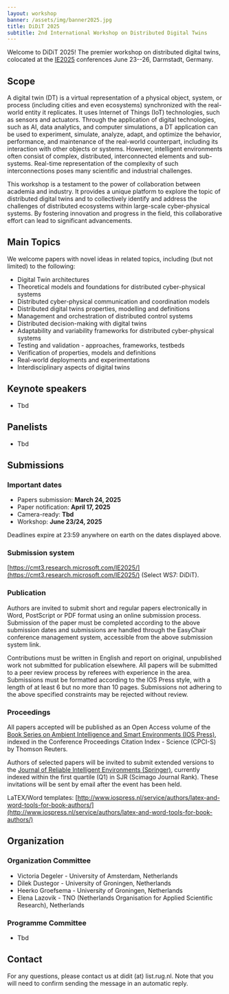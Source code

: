```yaml
---
layout: workshop
banner: /assets/img/banner2025.jpg
title: DiDiT 2025
subtitle: 2nd International Workshop on Distributed Digital Twins
---
```

Welcome to DiDiT 2025! The premier workshop on distributed digital twins, colocated at the [IE2025](https://www.ie2025.fraunhofer.de/) conferences June 23--26, Darmstadt, Germany.

## Scope

A digital twin (DT) is a virtual representation of a physical object, system, or process (including cities and even ecosystems) synchronized with the real-world entity it replicates. 
It uses Internet of Things (IoT) technologies, such as sensors and actuators. 
Through the application of digital technologies, such as AI, data analytics, and computer simulations, a DT application can be used to experiment, simulate, analyze, adapt, and optimize the behavior, performance, and maintenance of the real-world counterpart, including its interaction with other objects or systems. 
However, intelligent environments often consist of complex, distributed, interconnected elements and sub-systems. 
Real-time representation of the complexity of such interconnections poses many scientific and industrial challenges.

This workshop is a testament to the power of collaboration between academia and industry. 
It provides a unique platform to explore the topic of distributed digital twins and to collectively identify and address the challenges of distributed ecosystems within large-scale cyber-physical systems. 
By fostering innovation and progress in the field, this collaborative effort can lead to significant advancements.

## Main Topics
We welcome papers with novel ideas in related topics, including (but not limited) to the following:
* Digital Twin architectures
* Theoretical models and foundations for distributed cyber-physical systems
* Distributed cyber-physical communication and coordination models
* Distributed digital twins properties, modelling and definitions
* Management and orchestration of distributed control systems
* Distributed decision-making with digital twins
* Adaptability and variability frameworks for distributed cyber-physical systems
* Testing and validation - approaches, frameworks, testbeds
* Verification of properties, models and definitions
* Real-world deployments and experimentations
* Interdisciplinary aspects of digital twins

## Keynote speakers
* Tbd

## Panelists
* Tbd

<!--
## Accepted papers

Go to the [list of accepted papers](papers.markdown).

## Programme

Go to the [programme](programme.markdown).
-->

## Submissions

### Important dates
* Papers submission: **March 24, 2025**
* Paper notification: **April 17, 2025**
* Camera-ready: **Tbd**
* Workshop: **June 23/24, 2025**

Deadlines expire at 23:59 anywhere on earth on the dates displayed above.

### Submission system
[https://cmt3.research.microsoft.com/IE2025/](https://cmt3.research.microsoft.com/IE2025/) (Select WS7: DiDiT).

### Publication
Authors are invited to submit short and regular papers electronically in Word, PostScript or PDF format using an online submission process. Submission of the paper must be completed according to the above submission dates and submissions are handled through the EasyChair conference management system, accessible from the above submission system link.

Contributions must be written in English and report on original, unpublished work not submitted for publication elsewhere. All papers will be submitted to a peer review process by referees with experience in the area. Submissions must be formatted according to the IOS Press style, with a length of at least 6 but no more than 10 pages.
Submissions not adhering to the above specified constraints may be rejected without review.

### Proceedings
All papers accepted will be published as an Open Access volume of the [Book Series on Ambient Intelligence and Smart Environments (IOS Press)](https://www.iospress.com/catalog/book-series/ambient-intelligence-and-smart-environments), indexed in the Conference Proceedings Citation Index - Science (CPCI-S) by Thomson Reuters.

Authors of selected papers will be invited to submit extended versions to the [Journal of Reliable Intelligent Environments (Springer)](https://www.iospress.com/catalog/journals/journal-of-smart-cities-and-society), currently indexed within the first quartile (Q1) in SJR (Scimago Journal Rank). These invitations will be sent by email after the event has been held.

LaTEX/Word templates: [http://www.iospress.nl/service/authors/latex-and-word-tools-for-book-authors/](http://www.iospress.nl/service/authors/latex-and-word-tools-for-book-authors/)

## Organization

### Organization Committee
* Victoria Degeler - University of Amsterdam, Netherlands
* Dilek Dustegor - University of Groningen, Netherlands
* Heerko Groefsema - University of Groningen, Netherlands
* Elena Lazovik - TNO (Netherlands Organisation for Applied Scientific Research), Netherlands

### Programme Committee
* Tbd


## Contact

For any questions, please contact us at didit (at) list.rug.nl. Note that you will need to confirm sending the message in an automatic reply.
